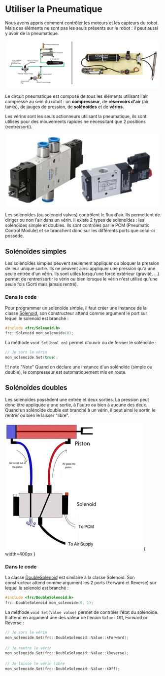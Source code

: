 # Utiliser la Pneumatique

Nous avons appris comment contrôler les moteurs et les capteurs du robot. Mais ces éléments ne sont pas les seuls présents sur le robot : il peut aussi y avoir de la pneumatique.

![Circuit](img/Schema_pneumatique.jpg)

Le circuit pneumatique est composé de tous les éléments utilisant l'air compressé au sein du robot : un **compresseur**, de **réservoirs d'air** (air tanks), de jauges de pression, de **solénoïdes** et de **vérins**.

Les vérins sont les seuls actionneurs utilisant la pneumatique, ils sont utilisés pour des mouvements rapides ne nécessitant que 2 positions (rentré/sorti).

![Solénoïdes](img/Solenoides.jpg)

Les solénoïdes (ou solenoid valves) contrôlent le flux d'air. Ils permettent de diriger ou non l'air dans un vérin. Il existe 2 types de solénoïdes : les solénoïdes simple et doubles. Ils sont contrôlés par le PCM (Pneumatic Control Module) et se branchent donc sur les différents ports que celui-ci possède.


## Solénoïdes simples

Les solénoïdes simples peuvent seulement appliquer ou bloquer la pression de leur unique sortie. Ils ne peuvent ainsi appliquer une pression qu'à une seule entrée d'un vérin. Ils sont utiles lorsqu'une force extérieur (gravité, ...) permet de rentrer/sortir le vérin ou bien lorsque le vérin n'est utilisé qu'une seule fois (Sorti mais jamais rentré).

### Dans le code

Pour programmer un solénoïde simple, il faut créer une instance de la classe [Solenoid](http://first.wpi.edu/FRC/roborio/release/docs/cpp/classfrc_1_1Solenoid.html), son constructeur attend comme argument le port sur lequel le solenoid est branché :
```c++
#include <frc/Solenoid.h>
frc::Solenoid mon_solenoide(0);
```

La méthode `void Set(bool on)` permet d'ouvrir ou de fermer le solénoïde :
```c++
// Je sors le vérin
mon_solenoide.Set(true);
```

!!! note "Note"
    Quand on déclare une instance d'un solénoïde (simple ou double), le compresseur est automatiquement mis en route.


## Solénoïdes doubles

Les solénoïdes possèdent une entrée et deux sorties. La pression peut donc être appliquée à une sortie, à l'autre ou bien à aucune des deux. Quand un solénoïde double est branché à un vérin, il peut ainsi le sortir, le rentrer ou bien le laisser "libre".

![Piston](img/Piston.gif){ width=400px }

### Dans le code

La classe [DoubleSolenoid](http://first.wpi.edu/FRC/roborio/release/docs/cpp/classfrc_1_1DoubleSolenoid.html) est similaire à la classe Solenoid. Son constructeur attend comme argument les 2 ports (Forward et Reverse) sur lequel le solenoid est branché :
```c++
#include <frc/DoubleSolenoid.h>
frc::DoubleSolenoid mon_solenoide(0, 1);
```

La méthode `void Set(Value value)` permet de contrôler l'état du solénoïde. Il attend en argument une des valeur de l'enum `Value` : Off, Forward or Reverse : 
```c++
// Je sors le vérin
mon_solenoide.Set(frc::DoubleSolenoid::Value::kForward);

// Je rentre le vérin
mon_solenoide.Set(frc::DoubleSolenoid::Value::kReverse);

// Je laisse le vérin libre
mon_solenoide.Set(frc::DoubleSolenoid::Value::kOff);
```